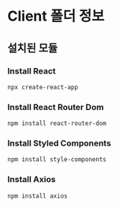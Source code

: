 # Client 폴더 정보
## 설치된 모듈
### Install React
```
npx create-react-app
```
### Install React Router Dom
```
npm install react-router-dom
```
### Install Styled Components
```
npm install style-components
```
### Install Axios
```
npm install axios
```